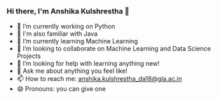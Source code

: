 ### Hi there, I'm Anshika Kulshrestha 👋




- 🔭 I’m currently working on Python
- 👩 I'm also familiar with Java
- 🌱 I’m currently learning Machine Learning
- 👯 I’m looking to collaborate on Machine Learning and Data Science Projects
- 🤔 I’m looking for help with learning anything new!
- 💬 Ask me about anything you feel like!
- 📫 How to reach me: anshika.kulshrestha_da18@gla.ac.in
- 😄 Pronouns: you can give one



<!--
**anshika235/anshika235** is a ✨ _special_ ✨ repository because its `README.md` (this file) appears on your GitHub profile.

Here are some ideas to get you started:

- 🔭 I’m currently working on ...
- 🌱 I’m currently learning ...
- 👯 I’m looking to collaborate on ...
- 🤔 I’m looking for help with ...
- 💬 Ask me about ...
- 📫 How to reach me: ...
- 😄 Pronouns: ...
- ⚡ Fun fact: ...
-->
